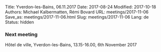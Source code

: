 Title: Yverdon-les-Bains, 06.11.2017
Date: 2017-08-24
Modified: 2017-10-18
Authors: Michael Kalbermatten, Rémi Bovard
URL: meetings/2017-11-06
Save_as: meetings/2017-11-06.html
Slug: meetings/2017-11-06
Lang: de
Status: hidden

### Next meeting

Hôtel de ville, Yverdon-les-Bains, 13.15-16.00, 6th November 2017
